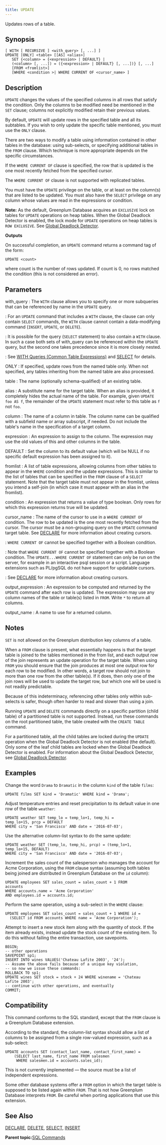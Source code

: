 ```yaml
---
title: UPDATE 
---
```


Updates rows of a table.

## <a id="section2"></a>Synopsis 

``` {#sql_command_synopsis}
[ WITH [ RECURSIVE ] <with_query> [, ...] ]
UPDATE [ONLY] <table> [[AS] <alias>]
   SET {<column> = {<expression> | DEFAULT} |
   (<column> [, ...]) = ({<expression> | DEFAULT} [, ...])} [, ...]
   [FROM <fromlist>]
   [WHERE <condition >| WHERE CURRENT OF <cursor_name> ]
```

## <a id="section3"></a>Description 

`UPDATE` changes the values of the specified columns in all rows that satisfy the condition. Only the columns to be modified need be mentioned in the `SET` clause; columns not explicitly modified retain their previous values.

By default, `UPDATE` will update rows in the specified table and all its subtables. If you wish to only update the specific table mentioned, you must use the `ONLY` clause.

There are two ways to modify a table using information contained in other tables in the database: using sub-selects, or specifying additional tables in the `FROM` clause. Which technique is more appropriate depends on the specific circumstances.

If the `WHERE CURRENT OF` clause is specified, the row that is updated is the one most recently fetched from the specified cursor.

The `WHERE CURRENT OF` clause is not supported with replicated tables.

You must have the `UPDATE` privilege on the table, or at least on the column\(s\) that are listed to be updated. You must also have the `SELECT` privilege on any column whose values are read in the expressions or condition.

**Note:** As the default, Greenplum Database acquires an `EXCLUSIVE` lock on tables for `UPDATE` operations on heap tables. When the Global Deadlock Detector is enabled, the lock mode for `UPDATE` operations on heap tables is `ROW EXCLUSIVE`. See [Global Deadlock Detector](../../admin_guide/dml.html#topic_gdd).

**Outputs**

On successful completion, an `UPDATE` command returns a command tag of the form:

```
UPDATE <count>
```

where count is the number of rows updated. If count is 0, no rows matched the condition \(this is not considered an error\).

## <a id="section5"></a>Parameters 

with\_query
:   The `WITH` clause allows you to specify one or more subqueries that can be referenced by name in the `UPDATE` query.

:   For an `UPDATE` command that includes a `WITH` clause, the clause can only contain `SELECT` commands, the `WITH` clause cannot contain a data-modifying command \(`INSERT`, `UPDATE`, or `DELETE`\).

:   It is possible for the query \(`SELECT` statement\) to also contain a `WITH` clause. In such a case both sets of with\_query can be referenced within the `UPDATE` query, but the second one takes precedence since it is more closely nested.

:   See [WITH Queries \(Common Table Expressions\)](../../admin_guide/query/topics/CTE-query.html#topic_zhs_r1s_w1b) and [SELECT](SELECT.html) for details.

ONLY
:   If specified, update rows from the named table only. When not specified, any tables inheriting from the named table are also processed.

table
:   The name \(optionally schema-qualified\) of an existing table.

alias
:   A substitute name for the target table. When an alias is provided, it completely hides the actual name of the table. For example, given `UPDATE foo AS f`, the remainder of the `UPDATE` statement must refer to this table as `f` not `foo`.

column
:   The name of a column in table. The column name can be qualified with a subfield name or array subscript, if needed. Do not include the table's name in the specification of a target column.

expression
:   An expression to assign to the column. The expression may use the old values of this and other columns in the table.

DEFAULT
:   Set the column to its default value \(which will be NULL if no specific default expression has been assigned to it\).

fromlist
:   A list of table expressions, allowing columns from other tables to appear in the `WHERE` condition and the update expressions. This is similar to the list of tables that can be specified in the `FROM` clause of a `SELECT` statement. Note that the target table must not appear in the fromlist, unless you intend a self-join \(in which case it must appear with an alias in the fromlist\).

condition
:   An expression that returns a value of type boolean. Only rows for which this expression returns true will be updated.

cursor\_name
:   The name of the cursor to use in a `WHERE CURRENT OF` condition. The row to be updated is the one most recently fetched from the cursor. The cursor must be a non-grouping query on the `UPDATE` command target table. See [DECLARE](DECLARE.html) for more information about creating cursors.

:   `WHERE CURRENT OF` cannot be specified together with a Boolean condition.

:   Note that `WHERE CURRENT OF` cannot be specified together with a Boolean condition. The `UPDATE...WHERE CURRENT OF` statement can only be run on the server, for example in an interactive psql session or a script. Language extensions such as PL/pgSQL do not have support for updatable cursors.

:   See [DECLARE](DECLARE.html) for more information about creating cursors.

output\_expression
:   An expression to be computed and returned by the `UPDATE` command after each row is updated. The expression may use any column names of the table or table\(s\) listed in `FROM`. Write `*` to return all columns.

output\_name
:   A name to use for a returned column.

## <a id="section6"></a>Notes 

`SET` is not allowed on the Greenplum distribution key columns of a table.

When a `FROM` clause is present, what essentially happens is that the target table is joined to the tables mentioned in the from list, and each output row of the join represents an update operation for the target table. When using `FROM` you should ensure that the join produces at most one output row for each row to be modified. In other words, a target row should not join to more than one row from the other table\(s\). If it does, then only one of the join rows will be used to update the target row, but which one will be used is not readily predictable.

Because of this indeterminacy, referencing other tables only within sub-selects is safer, though often harder to read and slower than using a join.

Running `UPDATE` and `DELETE` commands directly on a specific partition \(child table\) of a partitioned table is not supported. Instead, run these commands on the root partitioned table, the table created with the `CREATE TABLE` command.

For a partitioned table, all the child tables are locked during the `UPDATE` operation when the Global Deadlock Detector is not enabled \(the default\). Only some of the leaf child tables are locked when the Global Deadlock Detector is enabled. For information about the Global Deadlock Detector, see [Global Deadlock Detector](../../admin_guide/dml.html#topic_gdd).

## <a id="section7"></a>Examples 

Change the word `Drama` to `Dramatic` in the column `kind` of the table `films`:

```
UPDATE films SET kind = 'Dramatic' WHERE kind = 'Drama';
```

Adjust temperature entries and reset precipitation to its default value in one row of the table `weather`:

```
UPDATE weather SET temp_lo = temp_lo+1, temp_hi = 
temp_lo+15, prcp = DEFAULT
WHERE city = 'San Francisco' AND date = '2016-07-03';
```

Use the alternative column-list syntax to do the same update:

```
UPDATE weather SET (temp_lo, temp_hi, prcp) = (temp_lo+1, 
temp_lo+15, DEFAULT)
WHERE city = 'San Francisco' AND date = '2016-07-03';
```

Increment the sales count of the salesperson who manages the account for Acme Corporation, using the `FROM` clause syntax \(assuming both tables being joined are distributed in Greenplum Database on the `id` column\):

```
UPDATE employees SET sales_count = sales_count + 1 FROM 
accounts
WHERE accounts.name = 'Acme Corporation'
AND employees.id = accounts.id;
```

Perform the same operation, using a sub-select in the `WHERE` clause:

```
UPDATE employees SET sales_count = sales_count + 1 WHERE id =
  (SELECT id FROM accounts WHERE name = 'Acme Corporation');
```

Attempt to insert a new stock item along with the quantity of stock. If the item already exists, instead update the stock count of the existing item. To do this without failing the entire transaction, use savepoints.

```
BEGIN;
-- other operations
SAVEPOINT sp1;
INSERT INTO wines VALUES('Chateau Lafite 2003', '24');
-- Assume the above fails because of a unique key violation,
-- so now we issue these commands:
ROLLBACK TO sp1;
UPDATE wines SET stock = stock + 24 WHERE winename = 'Chateau 
Lafite 2003';
-- continue with other operations, and eventually
COMMIT;
```

## <a id="section8"></a>Compatibility 

This command conforms to the SQL standard, except that the `FROM` clause is a Greenplum Database extension.

According to the standard, the column-list syntax should allow a list of columns to be assigned from a single row-valued expression, such as a sub-select:

```
UPDATE accounts SET (contact_last_name, contact_first_name) =
    (SELECT last_name, first_name FROM salesmen
     WHERE salesmen.id = accounts.sales_id);
```

This is not currently implemented — the source must be a list of independent expressions.

Some other database systems offer a `FROM` option in which the target table is supposed to be listed again within `FROM`. That is not how Greenplum Database interprets `FROM`. Be careful when porting applications that use this extension.

## <a id="section9"></a>See Also 

[DECLARE](DECLARE.html), [DELETE](DELETE.html), [SELECT](SELECT.html), [INSERT](INSERT.html)

**Parent topic:**[SQL Commands](../sql_commands/sql_ref.html)

